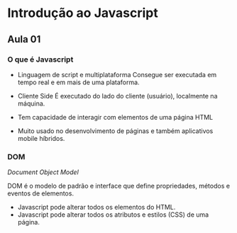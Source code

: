 # Introdução ao Javascript

## Aula 01

### O que é Javascript

- Linguagem de script e multiplataforma
Consegue ser executada em tempo real e em mais de uma plataforma.

- Cliente Side 
É executado do lado do cliente (usuário), localmente na máquina.

- Tem capacidade de interagir com elementos de uma página HTML

- Muito usado no desenvolvimento de páginas e também aplicativos mobile híbridos.

### DOM
*Document Object Model*

DOM é o modelo de padrão e interface que define propriedades, métodos e eventos de elementos.

- Javascript pode alterar todos os elementos do HTML.
- Javascript pode alterar todos os atributos e estilos (CSS) de uma página.